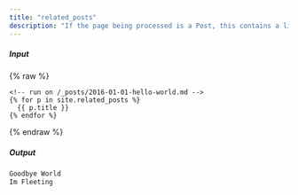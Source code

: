 ```yaml
---
title: "related_posts"
description: "If the page being processed is a Post, this contains a list of up to ten related Posts. By default, these are the ten most recent posts."
---
```

##### Input

{% raw %}
~~~liquid
<!-- run on /_posts/2016-01-01-hello-world.md -->
{% for p in site.related_posts %}
  {{ p.title }}
{% endfor %}
~~~
{% endraw %}

##### Output

~~~html
Goodbye World
Im Fleeting
~~~
